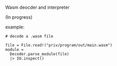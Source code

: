 Wasm deocder and interpreter

(In progress)

example:

```iex
# decode a .wasm file

file = File.read!("priv/program/out/main.wasm")
module =
  Decoder.parse_module(file)
  |> IO.inspect()
```
